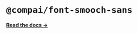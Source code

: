 # `@compai/font-smooch-sans`

[**Read the docs &rarr;**](https://components.ai/docs/typefaces/smooch-sans)
